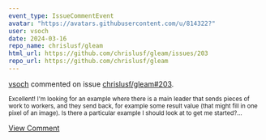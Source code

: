 ```yaml
---
event_type: IssueCommentEvent
avatar: "https://avatars.githubusercontent.com/u/814322?"
user: vsoch
date: 2024-03-16
repo_name: chrislusf/gleam
html_url: https://github.com/chrislusf/gleam/issues/203
repo_url: https://github.com/chrislusf/gleam
---
```


<a href='https://github.com/vsoch' target='_blank'>vsoch</a> commented on issue <a href='https://github.com/chrislusf/gleam/issues/203' target='_blank'>chrislusf/gleam#203</a>.

<small>Excellent! I'm looking for an example where there is a main leader that sends pieces of work to workers, and they send back, for example some result value (that might fill in one pixel of an image). Is there a particular example I should look at to get me started?...</small>

<a href='https://github.com/chrislusf/gleam/issues/203' target='_blank'>View Comment</a>
